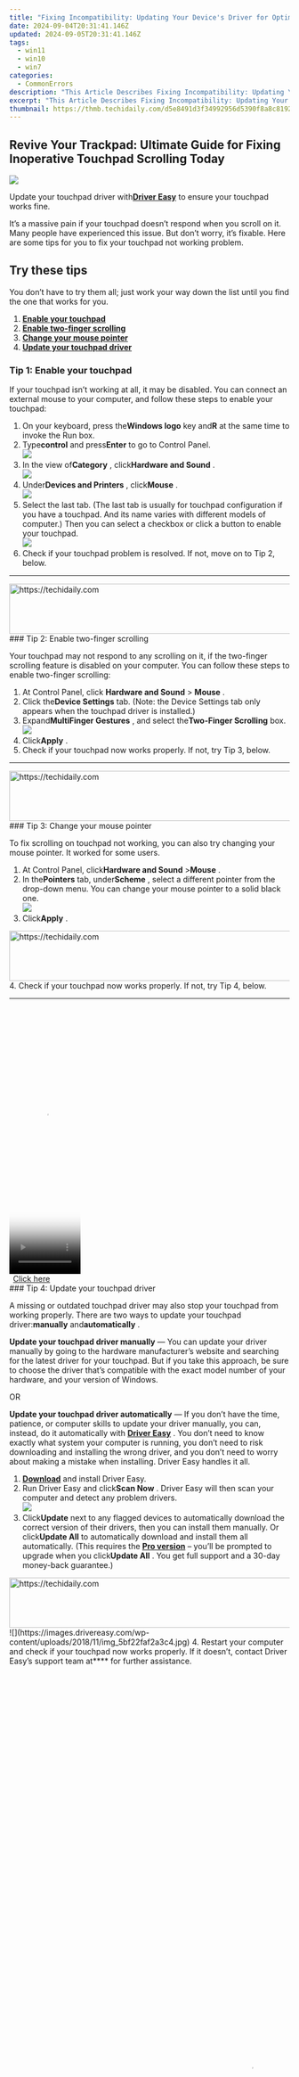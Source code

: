 ```yaml
---
title: "Fixing Incompatibility: Updating Your Device's Driver for Optimal WoW Performance"
date: 2024-09-04T20:31:41.146Z
updated: 2024-09-05T20:31:41.146Z
tags:
  - win11
  - win10
  - win7
categories:
  - CommonErrors
description: "This Article Describes Fixing Incompatibility: Updating Your Device's Driver for Optimal WoW Performance"
excerpt: "This Article Describes Fixing Incompatibility: Updating Your Device's Driver for Optimal WoW Performance"
thumbnail: https://thmb.techidaily.com/d5e8491d3f34992956d5390f8a8c8192037db1bb4f39254b71c759c472e8e33a.jpg
---
```


## Revive Your Trackpad: Ultimate Guide for Fixing Inoperative Touchpad Scrolling Today

![](https://images.drivereasy.com/wp-content/uploads/2018/11/img_5bf28acbb220e.jpg)

 Update your touchpad driver with[**Driver Easy**](https://tools.techidaily.com/drivereasy/download/) to ensure your touchpad works fine.

 It’s a massive pain if your touchpad doesn’t respond when you scroll on it. Many people have experienced this issue. But don’t worry, it’s fixable. Here are some tips for you to fix your touchpad not working problem.

## Try these tips

 You don’t have to try them all; just work your way down the list until you find the one that works for you.

1. [**Enable your touchpad**](#t1)
2. [**Enable two-finger scrolling**](#t2)
3. [**Change your mouse pointer**](#t3)
4. [**Update your touchpad driver**](#t4)

### Tip 1: Enable your touchpad

 If your touchpad isn’t working at all, it may be disabled. You can connect an external mouse to your computer, and follow these steps to enable your touchpad:

1. On your keyboard, press the**Windows logo** key and**R** at the same time to invoke the Run box.
2. Type**control** and press**Enter** to go to Control Panel.  
![](https://images.drivereasy.com/wp-content/uploads/2018/11/img_5bf297e71ab26.png)
3. In the view of**Category** , click**Hardware and Sound** .  
![](https://images.drivereasy.com/wp-content/uploads/2018/11/img_5bf298111eba5.jpg)
4. Under**Devices and Printers** , click**Mouse** .  
![](https://images.drivereasy.com/wp-content/uploads/2018/11/img_5bf29836c37da.jpg)
5. Select the last tab. (The last tab is usually for touchpad configuration if you have a touchpad. And its name varies with different models of computer.) Then you can select a checkbox or click a button to enable your touchpad.  
![](https://images.drivereasy.com/wp-content/uploads/2018/11/img_5bf29c061bc83.jpg)
6. Check if your touchpad problem is resolved. If not, move on to Tip 2, below.

---

<!-- affiliate ads begin -->
<a href="https://laganoo.pxf.io/c/5597632/1484909/16446" target="_top" id="1484909">
  <img src="//a.impactradius-go.com/display-ad/16446-1484909" border="0" alt="https://techidaily.com" width="728" height="90"/>
</a>
<img height="0" width="0" src="https://laganoo.pxf.io/i/5597632/1484909/16446" style="position:absolute;visibility:hidden;" border="0" />
<!-- affiliate ads end -->
### Tip 2: Enable two-finger scrolling

 Your touchpad may not respond to any scrolling on it, if the two-finger scrolling feature is disabled on your computer. You can follow these steps to enable two-finger scrolling:

1. At Control Panel, click **Hardware and Sound**  \> **Mouse** .
2. Click the**Device Settings** tab. (Note: the Device Settings tab only appears when the touchpad driver is installed.)
3. Expand**MultiFinger Gestures** , and select the**Two-Finger Scrolling** box.  
![](https://images.drivereasy.com/wp-content/uploads/2018/11/img_5bf29c98471f8.jpg)
4. Click**Apply** .
5. Check if your touchpad now works properly. If not, try Tip 3, below.

---

<!-- affiliate ads begin -->
<a href="https://aligracehair.sjv.io/c/5597632/1902278/19272" target="_top" id="1902278">
  <img src="//a.impactradius-go.com/display-ad/19272-1902278" border="0" alt="https://techidaily.com" width="728" height="90"/>
</a>
<img height="0" width="0" src="https://aligracehair.sjv.io/i/5597632/1902278/19272" style="position:absolute;visibility:hidden;" border="0" />
<!-- affiliate ads end -->
### Tip 3: Change your mouse pointer

 To fix scrolling on touchpad not working, you can also try changing your mouse pointer. It worked for some users.

1. At Control Panel, click**Hardware and Sound** \>**Mouse** .
2. In the**Pointers** tab, under**Scheme** , select a different pointer from the drop-down menu. You can change your mouse pointer to a solid black one.  
![](https://images.drivereasy.com/wp-content/uploads/2018/11/img_5bf298ab89d01.jpg)
3. Click**Apply** .
<!-- affiliate ads begin -->
<a href="https://appsumo.8odi.net/c/5597632/2002019/7443" target="_top" id="2002019">
  <img src="//a.impactradius-go.com/display-ad/7443-2002019" border="0" alt="https://techidaily.com" width="728" height="90"/>
</a>
<img height="0" width="0" src="https://appsumo.8odi.net/i/5597632/2002019/7443" style="position:absolute;visibility:hidden;" border="0" />
<!-- affiliate ads end -->
4. Check if your touchpad now works properly. If not, try Tip 4, below.

---

<!-- affiliate ads begin -->
<span id="1977032">
					<video width="128" height="480" style="cursor:pointer"
           poster="//a.impactradius-go.com/display-clicktoplayimage/1977032.png"
           onclick="if(!this.playClicked){this.play();this.setAttribute('controls',true);this.playClicked=true;}">
	   <source src="//a.impactradius-go.com/display-ad/22993-1977032">
	   <img src="//a.impactradius-go.com/display-clicktoplayimage/1977032.png" style="border: none; height: 100%; width: 100%; object-fit: contain">
	</video>
	<div style="width:80px;text-align:center"><a href="javascript:window.open(decodeURIComponent('https%3A%2F%2Fhomestyler.sjv.io%2Fc%2F5597632%2F1977032%2F22993'), '_blank');void(0);">Click here</a></div>
</span>
<img height="0" width="0" src="https://imp.pxf.io/i/5597632/1977032/22993" style="position:absolute;visibility:hidden;" border="0" />
<!-- affiliate ads end -->
### Tip 4: Update your touchpad driver

 A missing or outdated touchpad driver may also stop your touchpad from working properly. There are two ways to update your touchpad driver:**manually** and**automatically** .

**Update your touchpad driver manually** — You can update your driver manually by going to the hardware manufacturer’s website and searching for the latest driver for your touchpad. But if you take this approach, be sure to choose the driver that’s compatible with the exact model number of your hardware, and your version of Windows.

OR

**Update your touchpad driver automatically** — If you don’t have the time, patience, or computer skills to update your driver manually, you can, instead, do it automatically with **[Driver Easy](https://tools.techidaily.com/drivereasy/download/)**  . You don’t need to know exactly what system your computer is running, you don’t need to risk downloading and installing the wrong driver, and you don’t need to worry about making a mistake when installing. Driver Easy handles it all.

1. **[Download](https://tools.techidaily.com/drivereasy/download/)**  and install Driver Easy.
2. Run Driver Easy and click**Scan Now** . Driver Easy will then scan your computer and detect any problem drivers.  
![](https://images.drivereasy.com/wp-content/uploads/2017/03/Driver-Easy-Scan-Needed.jpg)
3. Click**Update** next to any flagged devices to automatically download the correct version of their drivers, then you can install them manually. Or click**Update All** to automatically download and install them all automatically. (This requires the **[Pro version](https://tools.techidaily.com/drivereasy/download/)**  – you’ll be prompted to upgrade when you click**Update All** . You get full support and a 30-day money-back guarantee.)  
<!-- affiliate ads begin -->
<a href="https://appsumo.8odi.net/c/5597632/2049379/7443" target="_top" id="2049379">
  <img src="//a.impactradius-go.com/display-ad/7443-2049379" border="0" alt="https://techidaily.com" width="728" height="90"/>
</a>
<img height="0" width="0" src="https://appsumo.8odi.net/i/5597632/2049379/7443" style="position:absolute;visibility:hidden;" border="0" />
<!-- affiliate ads end -->
![](https://images.drivereasy.com/wp-content/uploads/2018/11/img_5bf22faf2a3c4.jpg)
4. Restart your computer and check if your touchpad now works properly. If it doesn’t, contact Driver Easy’s support team at**<support@drivereasy.com>** for further assistance.
<!-- affiliate ads begin -->
<span id="1531882">
					<video width="864" height="1536" style="cursor:pointer"
           poster="//a.impactradius-go.com/display-clicktoplayimage/1531882.png"
           onclick="if(!this.playClicked){this.play();this.setAttribute('controls',true);this.playClicked=true;}">
	   <source src="//a.impactradius-go.com/display-ad/16446-1531882">
	   <img src="//a.impactradius-go.com/display-clicktoplayimage/1531882.png" style="border: none; height: 100%; width: 100%; object-fit: contain">
	</video>
	<div style="width:540px;text-align:center"><a href="javascript:window.open(decodeURIComponent('https%3A%2F%2Flaganoo.pxf.io%2Fc%2F5597632%2F1531882%2F16446'), '_blank');void(0);">Click here</a></div>
</span>
<img height="0" width="0" src="https://imp.pxf.io/i/5597632/1531882/16446" style="position:absolute;visibility:hidden;" border="0" />
<!-- affiliate ads end -->

---

Hopefully, this can help you out.

 You’re, as always, more than welcome to leave a comment below to share your results or any other suggestions.

* [Touchpad](https://bellelily.pxf.io/m5azgm)

<ins class="adsbygoogle"
     style="display:block"
     data-ad-format="autorelaxed"
     data-ad-client="ca-pub-7571918770474297"
     data-ad-slot="1223367746"></ins>



<ins class="adsbygoogle"
     style="display:block"
     data-ad-client="ca-pub-7571918770474297"
     data-ad-slot="8358498916"
     data-ad-format="auto"
     data-full-width-responsive="true"></ins>

<span class="atpl-alsoreadstyle">Also read:</span>
<div><ul>
<li><a href="https://instagram-videos.techidaily.com/new-2024-approved-laugh-cry-or-shout-out-on-these-top-10-instagram-memes-hubs/"><u>[New] 2024 Approved  Laugh, Cry or Shout Out on These Top 10 Instagram Memes Hubs</u></a></li>
<li><a href="https://desktop-recording.techidaily.com/new-in-2024-ultimate-screen-recording-techniques-for-minecraft/"><u>[New] In 2024, Ultimate Screen Recording Techniques for Minecraft</u></a></li>
<li><a href="https://facebook-video-share.techidaily.com/new-the-insiders-blueprint-for-finding-hidden-youtube-files/"><u>[New] The Insider's Blueprint for Finding Hidden YouTube Files</u></a></li>
<li><a href="https://fox-hovers.techidaily.com/updated-2024-approved-subtle-sound-level-lowering-in-fl-studio/"><u>[Updated] 2024 Approved  Subtle Sound Level Lowering in FL Studio</u></a></li>
<li><a href="https://youtube-webster.techidaily.com/approved-download-premium-quality-designs-at-no-cost-for-youtube-creators/"><u>2024 Approved  Download Premium-Quality Designs at No Cost – For YouTube Creators</u></a></li>
<li><a href="https://location-fake.techidaily.com/5-hassle-free-solutions-to-fake-location-on-find-my-friends-of-honor-90-pro-drfone-by-drfone-virtual-android/"><u>5 Hassle-Free Solutions to Fake Location on Find My Friends Of Honor 90 Pro | Dr.fone</u></a></li>
<li><a href="https://common-error.techidaily.com/achieve-seamless-xbox-one-operation-on-computer/"><u>Achieve Seamless Xbox One Operation on Computer</u></a></li>
<li><a href="https://blog-min.techidaily.com/best-free-software-to-trim-videos-and-eliminate-irrelevant-scenes-in-windows-1187-and-macos/"><u>Best Free Software to Trim Videos and Eliminate Irrelevant Scenes in Windows 11/8/7 & macOS</u></a></li>
<li><a href="https://common-error.techidaily.com/critical-runtime-component-missing/"><u>Critical Runtime Component Missing</u></a></li>
<li><a href="https://common-error.techidaily.com/effective-solutions-for-windows-media-player-server-failure-messages-on-pcs/"><u>Effective Solutions for Windows Media Player Server Failure Messages on PCs</u></a></li>
<li><a href="https://solve-popular.techidaily.com/enhancing-kyc-compliance-in-finance-with-ai-and-ml-techniques-download-our-comprehensive-guide/"><u>Enhancing KYC Compliance in Finance with AI & ML Techniques - Download Our Comprehensive Guide</u></a></li>
<li><a href="https://common-error.techidaily.com/halo-navigate-ue4-bug-of-2024-a-complete-guide-on-how-to-resolve-fatal-errors-and-prevent-game-crashes/"><u>Halo Navigate UE4 Bug of 2024 - A Complete Guide on How to Resolve Fatal Errors & Prevent Game Crashes</u></a></li>
<li><a href="https://common-error.techidaily.com/how-to-stop-crackling-sound-problems-in-speakers-when-using-microsofts-windows-os-fixes/"><u>How to Stop Crackling Sound Problems in Speakers when Using Microsoft's Windows OS (Fixes)</u></a></li>
<li><a href="https://tiktok-video-recordings.techidaily.com/in-2024-tiktok-trendsetters-guide-to-video-virality/"><u>In 2024, TikTok Trendsetter's Guide to Video Virality</u></a></li>
<li><a href="https://buynow-help.techidaily.com/in-depth-analysis-of-oneplus-8t-fast-performance-hindered-by-inconsistent-camera-quality/"><u>In-Depth Analysis of OnePlus 8T: Fast Performance Hindered by Inconsistent Camera Quality</u></a></li>
<li><a href="https://common-error.techidaily.com/quick-remedy-for-lidadll-problem/"><u>Quick Remedy for Lida.dll Problem</u></a></li>
<li><a href="https://common-error.techidaily.com/quick-fix-strategies-for-overcoming-error-0x887a0006/"><u>Quick-Fix Strategies for Overcoming Error 0X887A0006</u></a></li>
<li><a href="https://common-error.techidaily.com/solve-msmpengexe-high-cpu-usage-on-windows-10-a-comprehensive-guide/"><u>Solve MsMpEng.exe High CPU Usage on Windows 10: A Comprehensive Guide</u></a></li>
<li><a href="https://common-error.techidaily.com/solving-the-audio-output-missing-issue-on-windows-10-and-11/"><u>Solving the 'Audio Output Missing' Issue on Windows 10 and 11</u></a></li>
<li><a href="https://tech-haven.techidaily.com/speak-effortlessly-with-artificial-intelligence-your-gateway-through-chatgpt/"><u>Speak Effortlessly with Artificial Intelligence: Your Gateway Through ChatGPT</u></a></li>
<li><a href="https://common-error.techidaily.com/1723209260770-surface-pro-4-pen-problem-heres-how-you-can-get-it-working-again/"><u>Surface Pro 4 Pen Problem? Here’s How You Can Get It Working Again!</u></a></li>
<li><a href="https://common-error.techidaily.com/the-great-link-up-laptops-and-headphones-converse-again/"><u>The Great Link-Up: Laptops and Headphones Converse Again</u></a></li>
<li><a href="https://common-error.techidaily.com/troubleshooting-guide-for-non-functional-brightness-settings-on-windows-10-devices/"><u>Troubleshooting Guide for Non-Functional Brightness Settings on Windows 10 Devices</u></a></li>
<li><a href="https://common-error.techidaily.com/troubleshooting-persistent-white-error-screen-in-windows-11/"><u>Troubleshooting Persistent White Error Screen in Windows 11</u></a></li>
<li><a href="https://common-error.techidaily.com/troubleshooting-tips-for-when-your-dell-wireless-keyboard-stops-responding/"><u>Troubleshooting Tips for When Your Dell Wireless Keyboard Stops Responding</u></a></li>
<li><a href="https://common-error.techidaily.com/troubleshooting-the-vital-media-driver-your-pc-lacks/"><u>Troubleshooting: The Vital Media Driver Your PC Lacks</u></a></li>
<li><a href="https://common-error.techidaily.com/usb-input-devices-faulty-fixing-mousekeyboard-problems-on-win7-systems/"><u>USB Input Devices Faulty? Fixing Mouse/Keyboard Problems on Win7 Systems</u></a></li>
<li><a href="https://common-error.techidaily.com/use-geo-targeted-keywords-if-applicable-if-youre-targeting-specific-regions-or-local-audiences-consider-incorporating-geo-targeted-keywords-into-your-titles121/"><u>Use Geo-Targeted Keywords (if Applicable): If You're Targeting Specific Regions or Local Audiences, Consider Incorporating Geo-Targeted Keywords Into Your Titles for Better Relevance and Visibility in Those Areas.</u></a></li>
<li><a href="https://win-blog.techidaily.com/why-is-my-battlefield-talkie-crashing-overcoming-common-compatibility-issues-on-pcs/"><u>Why Is My Battlefield Talkie-Crashing? Overcoming Common Compatibility Issues on PCs</u></a></li>
<li><a href="https://common-error.techidaily.com/windows-10-and-missing-cursor-mystery-solved-tips-and-fixes/"><u>Windows 10 and Missing Cursor Mystery Solved – Tips & Fixes!</u></a></li>
<li><a href="https://common-error.techidaily.com/windows-1011-and-acer-keyboard-reconnectivity-restored/"><u>Windows 10/11 & Acer: Keyboard Reconnectivity Restored</u></a></li>
<li><a href="https://common-error.techidaily.com/windows-11-touchpad-woes-how-to-get-your-cursor-back/"><u>Windows 11 Touchpad Woes? How to Get Your Cursor Back</u></a></li>
<li><a href="https://common-error.techidaily.com/1723210420928-xbox-one-bluetooth-woes-heres-how-to-get-your-controller-syncing-again/"><u>Xbox One Bluetooth Woes? Here's How to Get Your Controller Syncing Again</u></a></li>
</ul></div>
